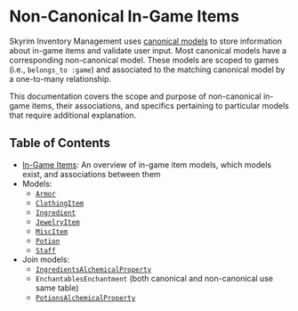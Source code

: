 # Non-Canonical In-Game Items

Skyrim Inventory Management uses [canonical models](/docs/canonical_models/README.md) to store information about in-game items and validate user input. Most canonical models have a corresponding non-canonical model. These models are scoped to games (i.e., `belongs_to :game`) and associated to the matching canonical model by a one-to-many relationship.

This documentation covers the scope and purpose of non-canonical in-game items, their associations, and specifics pertaining to particular models that require additional explanation.

## Table of Contents

* [In-Game Items](/docs/in_game_items/in-game-items.md): An overview of in-game item models, which models exist, and associations between them
* Models:
  * [`Armor`](/docs/in_game_items/armor.md)
  * [`ClothingItem`](/docs/in_game_items/clothing-item.md)
  * [`Ingredient`](/docs/in_game_items/ingredient.md)
  * [`JewelryItem`](/docs/in_game_items/jewelry-item.md)
  * [`MiscItem`](/docs/in_game_items/misc-item.md)
  * [`Potion`](/docs/in_game_items/potion.md)
  * [`Staff`](/docs/in_game_items/staff.md)
* Join models:
  * [`IngredientsAlchemicalProperty`](/docs/in_game_items/ingredients-alchemical-property.md)
  * `EnchantablesEnchantment` (both canonical and non-canonical use same table)
  * [`PotionsAlchemicalProperty`](/docs/in_game_items/potions-alchemical-property.md)
